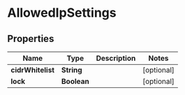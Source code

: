 

# AllowedIpSettings


## Properties

Name | Type | Description | Notes
------------ | ------------- | ------------- | -------------
**cidrWhitelist** | **String** |  |  [optional]
**lock** | **Boolean** |  |  [optional]




